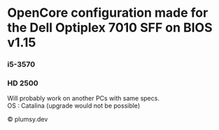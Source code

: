 # OpenCore configuration made for the Dell Optiplex 7010 SFF on BIOS v1.15

### i5-3570
### HD 2500

Will probably work on another PCs with same specs.\
OS : Catalina (upgrade would not be possible)

© plumsy.dev